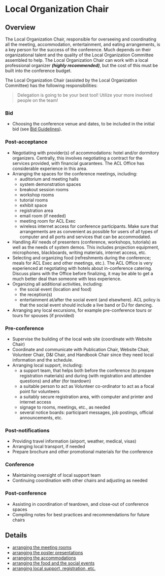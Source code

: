 # Local Organization Chair

## Overview

The Local Organization Chair, responsible for overseeing and coordinating all the meeting, accommodation, entertainment, and eating arrangements, is a key person for the success of the conference.
Much depends on their organizational talent and the quality of the Local Organization Committee assembled to help.
The Local Organization Chair can work with a local professional organizer **_(highly recommended)_**, but the cost of this must be built into the conference budget.



The Local Organization Chair (assisted by the Local Organization Committee) has the following responsibilities:

> Delegation is going to be your best tool! Utilize your more involved people on the team!

### Bid
- Choosing the conference venue and dates, to be included in the initial bid (see [Bid Guidelines](bid_guidelines.md)).


### Post-acceptance
- Negotiating with provider(s) of accommodations: hotel and/or dormitory organizers. Centrally, this involves negotiating a contract for the services provided, with financial guarantees. The ACL Office has considerable experience in this area.
- Arranging the spaces for the conference meetings, including:
    - auditorium and meeting halls
    - system demonstration spaces
    - breakout session rooms
    - workshop rooms
    - tutorial rooms
    - exhibit space
    - registration area
    - email room (if needed)
    - meeting room for ACL Exec
    - wireless internet access for conference participants. Make sure that arrangements are as convenient as possible for users of all types of computer and all ports and services that can be accommodated.
- Handling AV needs of presenters (conference, workshops, tutorials) as well as the needs of system demos. This includes projection equipment, microphones, blackboards, writing materials, internet access, etc.
- Selecting and organizing food (refreshments during the conference; meals for ACL Exec and other meetings, etc.). The ACL Office is very experienced at negotiating with hotels about in-conference catering. Discuss plans with the Office before finalizing, it may be able to get a much better deal than someone with less experience.
- Organizing all additional activities, including:
    - the social event (location and food)
    - the reception(s)
    - entertainment at/after the social event (and elsewhere). ACL policy is that the social event should include a live band or DJ for dancing.
- Arranging any local excursions, for example pre-conference tours or tours for spouses (if provided)


### Pre-conference
- Supervise the building of the local web site (coordinate with Website Chair)
- Coordinate and communicate with Publication Chair, Website Chair, Volunteer Chair, D&I Chair, and Handbook Chair since they need local information and the schedule.
- Arranging local support, including:
    - a support team, that helps both before the conference (to prepare registration materials) and during (with registration and attendee questions) and after (for teardown)
    - a suitable person to act as Volunteer co-ordinator to act as a focal point for volunteers
    - a suitably secure registration area, with computer and printer and internet access
    - signage to rooms, meetings, etc., as needed
    - several notice boards: participant messages, job postings, official announcements, etc.


### Post-notifications
- Providing travel information (airport, weather, medical, visas)
- Arranging local transport, if needed
- Prepare brochure and other promotional materials for the conference


### Conference
- Maintaining oversight of local support team
- Continuing coordination with other chairs and adjusting as needed


### Post-conference
- Assisting in coordination of teardown, and close-out of conference spaces
- Compiling notes for best practices and recommendations for future chairs



## Details

- [arranging the meeting rooms](local_rooms.md)
- [arranging the poster presentations](local_poster.md)
- [arranging the accommodations](local_accommodations.md)
- [arranging the food and the social events](local_food.md)
- [arranging local support, registration, etc.](local_support.md)

